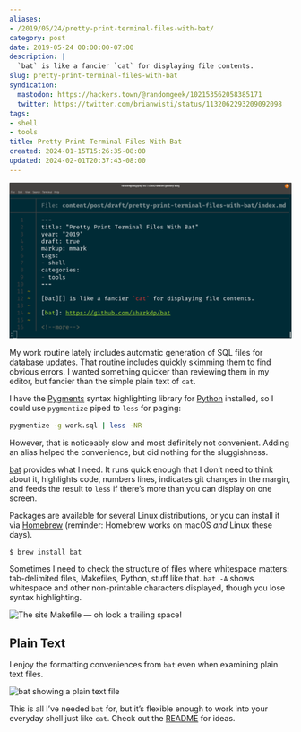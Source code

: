```yaml
---
aliases:
- /2019/05/24/pretty-print-terminal-files-with-bat/
category: post
date: 2019-05-24 00:00:00-07:00
description: |
  `bat` is like a fancier `cat` for displaying file contents.
slug: pretty-print-terminal-files-with-bat
syndication:
  mastodon: https://hackers.town/@randomgeek/102153562058385171
  twitter: https://twitter.com/brianwisti/status/1132062293209092098
tags:
- shell
- tools
title: Pretty Print Terminal Files With Bat
created: 2024-01-15T15:26:35-08:00
updated: 2024-02-01T20:37:43-08:00
---
```


![attachments/img/2019/cover-2019-05-24.png](../../../attachments/img/2019/cover-2019-05-24.png)

My work routine lately includes automatic generation of SQL files for database updates. That routine includes quickly skimming them to find obvious errors. I wanted something quicker than reviewing them in my editor, but fancier than the simple plain text of `cat`.

I have the [Pygments](http://pygments.org/) syntax highlighting library for [Python](../../../card/Python.md) installed, so I could use `pygmentize` piped to `less` for paging:

````sh
pygmentize -g work.sql | less -NR
````

However, that is noticeably slow and most definitely not convenient. Adding an alias helped the convenience, but did nothing for the sluggishness.

[bat](https://github.com/sharkdp/bat) provides what I need. It runs quick enough that I don’t need to think about it, highlights code, numbers lines, indicates git changes in the margin, and feeds the result to `less` if there’s more than you can display on one screen.

Packages are available for several Linux distributions, or you can install it via [Homebrew](https://brew.sh/) (reminder: Homebrew works on macOS *and* Linux these days).

````
$ brew install bat
````

Sometimes I need to check the structure of files where whitespace matters: tab-delimited files, Makefiles, Python, stuff like that. `bat -A` shows whitespace and other non-printable characters displayed, though you lose syntax highlighting.

![The site Makefile — oh look a trailing space!](attachments/img/2019/showing-whitespace.png)

## Plain Text

I enjoy the formatting conveniences from `bat` even when examining plain text files.

![bat showing a plain text file](attachments/img/2019/bat-plain-text.png)

This is all I’ve needed `bat` for, but it’s flexible enough to work into your everyday shell just like `cat`. Check out the [README](https://github.com/sharkdp/bat) for ideas.
